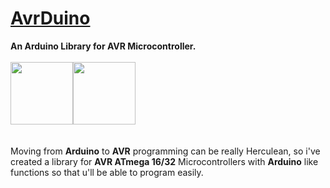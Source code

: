 <h1><u>AvrDuino</u></h1>
<b>An Arduino Library for AVR Microcontroller.</b><br><br>
<img src="http://upload.wikimedia.org/wikipedia/en/6/60/Atmel_AVR_(logo).png" width=100><img src="http://upload.wikimedia.org/wikipedia/commons/thumb/8/87/Arduino_Logo.svg/720px-Arduino_Logo.svg.png" width=100><br><br><br>
Moving from <b>Arduino</b> to <b>AVR</b> programming can be really Herculean, so i've created a library for <b>AVR ATmega 16/32</b> Microcontrollers with <b>Arduino</b> like functions so that u'll be able to program easily.

